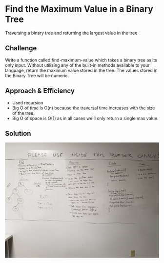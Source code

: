 # Find the Maximum Value in a Binary Tree
Traversing a binary tree and returning the largest value in the tree

## Challenge
Write a function called find-maximum-value which takes a binary tree as its only input. Without utilizing any of the built-in methods available to your language, return the maximum value stored in the tree. The values stored in the Binary Tree will be numeric.

## Approach & Efficiency
* Used recursion
* Big O of time is O(n) because the traversal time increases with the size of the tree. 
* Big O of space is O(1) as in all cases we'll only return a single max value.

## Solution
![Whitebaord](./assets/max-value-binary-tree.jpg)
